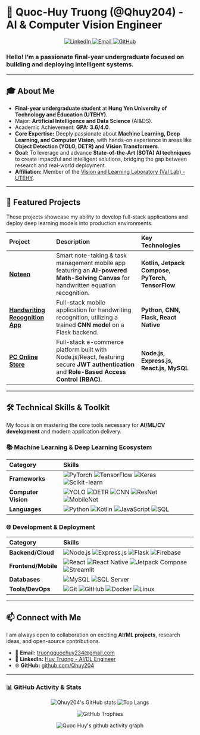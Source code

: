 # 🤖 Quoc-Huy Truong (@Qhuy204) - AI & Computer Vision Engineer

<p align="center">
    <a href="https://www.linkedin.com/in/huy-tr%C6%B0%C6%A1ng-bbb716135/">
        <img src="https://img.shields.io/badge/LinkedIn-0077B5?style=for-the-badge&logo=linkedin&logoColor=white" alt="LinkedIn">
    </a>
    <a href="mailto:truongquochuy234@gmail.com">
        <img src="https://img.shields.io/badge/Email-D14836?style=for-the-badge&logo=gmail&logoColor=white" alt="Email">
    </a>
    <a href="https://github.com/Qhuy204">
        <img src="https://img.shields.io/badge/GitHub-100000?style=for-the-badge&logo=github&logoColor=white" alt="GitHub">
    </a>
</p>

### Hello! I’m a passionate final-year undergraduate focused on building and deploying intelligent systems.

---

## 🎓 About Me

* **Final-year undergraduate student** at **Hung Yen University of Technology and Education (UTEHY)**.
* Major: **Artificial Intelligence and Data Science** (AI&DS).
* Academic Achievement: **GPA: 3.6/4.0**.
* **Core Expertise:** Deeply passionate about **Machine Learning, Deep Learning, and Computer Vision**, with hands-on experience in areas like **Object Detection (YOLO, DETR) and Vision Transformers**.
* **Goal:** To leverage and advance **State-of-the-Art (SOTA) AI techniques** to create impactful and intelligent solutions, bridging the gap between research and real-world deployment.
* **Affiliation:** Member of the [Vision and Learning Laboratory (Val Lab) - UTEHY](https://github.com/val-utehy).

---

## 🔬 Featured Projects

These projects showcase my ability to develop full-stack applications and deploy deep learning models into production environments.

| Project | Description | Key Technologies |
| :--- | :--- | :--- |
| **[Noteen](https://github.com/Qhuy204/Noteen)** | Smart note-taking & task management mobile app featuring an **AI-powered Math-Solving Canvas** for handwritten equation recognition. | **Kotlin, Jetpack Compose, PyTorch, TensorFlow** |
| **[Handwriting Recognition App](https://github.com/Qhuy204/Character-Recognition)** | Full-stack mobile application for handwriting recognition, utilizing a trained **CNN model** on a Flask backend. | **Python, CNN, Flask, React Native** |
| **[PC Online Store](https://github.com/Qhuy204/ComputerStore-Frontend)** | Full-stack e-commerce platform built with Node.js/React, featuring secure **JWT authentication** and **Role-Based Access Control (RBAC)**. | **Node.js, Express.js, React.js, MySQL** |

---

## 🛠️ Technical Skills & Toolkit

My focus is on mastering the core tools necessary for **AI/ML/CV development** and modern application delivery.

### 📚 Machine Learning & Deep Learning Ecosystem
| Category | Skills |
| :--- | :--- |
| **Frameworks** | ![PyTorch](https://img.shields.io/badge/-PyTorch-EE4C2C?logo=pytorch&logoColor=white&style=flat-square) ![TensorFlow](https://img.shields.io/badge/-TensorFlow-FF6F00?logo=tensorflow&logoColor=white&style=flat-square) ![Keras](https://img.shields.io/badge/-Keras-D00000?logo=keras&logoColor=white&style=flat-square) ![Scikit-learn](https://img.shields.io/badge/-Scikit--learn-F7931E?logo=scikit-learn&logoColor=white&style=flat-square) |
| **Computer Vision** | ![YOLO](https://img.shields.io/badge/-YOLO-00FFFF?logo=openai&logoColor=black&style=flat-square) ![DETR](https://img.shields.io/badge/-DETR-FF6F91?logo=transformer&logoColor=white&style=flat-square) ![CNN](https://img.shields.io/badge/-CNN-FF9A00?logo=deeplearning&logoColor=white&style=flat-square) ![ResNet](https://img.shields.io/badge/-ResNet-00599C?logo=neural-network&logoColor=white&style=flat-square) ![MobileNet](https://img.shields.io/badge/-MobileNet-4CAF50?logo=android&logoColor=white&style=flat-square) |
| **Languages** | ![Python](https://img.shields.io/badge/-Python-3776AB?logo=python&logoColor=white&style=flat-square) ![Kotlin](https://img.shields.io/badge/-Kotlin-0095D5?logo=kotlin&logoColor=white&style=flat-square) ![JavaScript](https://img.shields.io/badge/-JavaScript-F7DF1E?logo=javascript&logoColor=black&style=flat-square) ![SQL](https://img.shields.io/badge/-SQL-4479A1?logo=database&logoColor=white&style=flat-square) |

### 🌐 Development & Deployment
| Category | Skills |
| :--- | :--- |
| **Backend/Cloud** | ![Node.js](https://img.shields.io/badge/-Node.js-339933?logo=node.js&logoColor=white&style=flat-square) ![Express.js](https://img.shields.io/badge/-Express.js-000000?logo=express&logoColor=white&style=flat-square) ![Flask](https://img.shields.io/badge/-Flask-000000?logo=flask&logoColor=white&style=flat-square) ![Firebase](https://img.shields.io/badge/-Firebase-FFCA28?logo=firebase&logoColor=black&style=flat-square) |
| **Frontend/Mobile** | ![React](https://img.shields.io/badge/-React-20232A?logo=react&logoColor=61DAFB&style=flat-square) ![React Native](https://img.shields.io/badge/-React%20Native-61DAFB?logo=react&logoColor=black&style=flat-square) ![Jetpack Compose](https://img.shields.io/badge/-Jetpack%20Compose-4285F4?logo=android&logoColor=white&style=flat-square) ![Streamlit](https://img.shields.io/badge/-Streamlit-FF4B4B?logo=streamlit&logoColor=white&style=flat-square) |
| **Databases** | ![MySQL](https://img.shields.io/badge/-MySQL-4479A1?logo=mysql&logoColor=white&style=flat-square) ![SQL Server](https://img.shields.io/badge/-SQL%20Server-CC2927?logo=microsoftsqlserver&logoColor=white&style=flat-square) |
| **Tools/DevOps** | ![Git](https://img.shields.io/badge/-Git-F05032?logo=git&logoColor=white&style=flat-square) ![GitHub](https://img.shields.io/badge/-GitHub-181717?logo=github&logoColor=white&style=flat-square) ![Docker](https://img.shields.io/badge/-Docker-2496ED?logo=docker&logoColor=white&style=flat-square) ![Linux](https://img.shields.io/badge/-Linux-FCC624?logo=linux&logoColor=black&style=flat-square) |

---

## 📫 Connect with Me

I am always open to collaboration on exciting **AI/ML projects**, research ideas, and open-source contributions.

* 📧 **Email:** [truongquochuy234@gmail.com](mailto:truongquochuy234@gmail.com)
* 💼 **LinkedIn:** [Huy Trương - AI/DL Engineer](https://www.linkedin.com/in/huy-tr%C6%B0%C6%A1ng-bbb716135/)
* 🌐 **GitHub:** [github.com/Qhuy204](https://github.com/Qhuy204)

---

### 📊 GitHub Activity & Stats

<p align="center">
    <img src="https://github-readme-stats.vercel.app/api?username=Qhuy204&show_icons=true&theme=tokyonight&hide_border=true" alt="Qhuy204's GitHub stats" />
    <img src="https://github-readme-stats.vercel.app/api/top-langs/?username=Qhuy204&layout=compact&theme=tokyonight&hide_border=true&langs_count=6" alt="Top Langs" />
</p>

<p align="center">
    <img src="https://github-profile-trophy.vercel.app/?username=Qhuy204&theme=darkhub&margin-w=10&margin-h=10&no-bg=true" alt="GitHub Trophies" />
</p>

<p align="center">
    <img src="https://github-readme-activity-graph.vercel.app/graph?username=Qhuy204&theme=react-dark" alt="Quoc Huy's github activity graph" />
</p>

